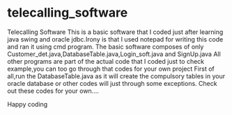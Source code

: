 # telecalling_software
Telecalling Software
This is a basic software that I coded just after learning java swing and oracle jdbc.Irony is that I used notepad for writing this code and ran it using cmd program.
The basic software composes of only Customer_det.java,DatabaseTable.java,Login_soft.java and SignUp.java
All other programs are part of the actual code that I coded just to check example,you can too go through that codes for your own project
First of all,run the DatabaseTable.java as it will create the compulsory tables in your oracle database or other codes will just through some exceptions.
Check out these codes for your own....

Happy coding

